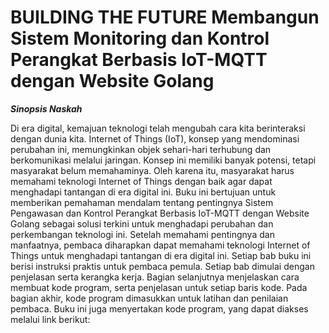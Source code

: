 # BUILDING THE FUTURE Membangun Sistem Monitoring dan Kontrol Perangkat Berbasis IoT-MQTT dengan Website Golang

**_Sinopsis Naskah_**

Di era digital, kemajuan teknologi telah mengubah cara kita berinteraksi dengan dunia kita. Internet of Things (IoT), konsep yang mendominasi perubahan ini, memungkinkan objek sehari-hari terhubung dan berkomunikasi melalui jaringan. Konsep ini memiliki banyak potensi, tetapi masyarakat belum memahaminya. Oleh karena itu, masyarakat harus memahami teknologi Internet of Things dengan baik agar dapat menghadapi tantangan di era digital ini.
Buku ini bertujuan untuk memberikan pemahaman mendalam tentang pentingnya Sistem Pengawasan dan Kontrol Perangkat Berbasis IoT-MQTT dengan Website Golang sebagai solusi terkini untuk menghadapi perubahan dan perkembangan teknologi ini. Setelah memahami pentingnya dan manfaatnya, pembaca diharapkan dapat memahami teknologi Internet of Things untuk menghadapi tantangan di era digital ini.
Setiap bab buku ini berisi instruksi praktis untuk pembaca pemula. Setiap bab dimulai dengan penjelasan serta kerangka kerja. Bagian selanjutnya menjelaskan cara membuat kode program, serta penjelasan untuk setiap baris kode. Pada bagian akhir, kode program dimasukkan untuk latihan dan penilaian pembaca. Buku ini juga menyertakan kode program, yang dapat diakses melalui link berikut:
